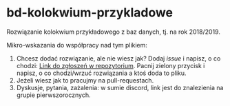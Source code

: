 # bd-kolokwium-przykladowe
Rozwiązanie kolokwium przykładowego z baz danych, tj. na rok 2018/2019. 

Mikro-wskazania do współpracy nad tym plikiem:

1. Chcesz dodać rozwiązanie, ale nie wiesz jak? Dodaj _issue_ i napisz, o co chodzi: [Link do zgłoszeń w repozytorium](https://github.com/wmii-unofficial/bd-kolokwium-przykladowe/issues). Pacnij zielony przycisk i napisz, o co chodzi/wrzuć rozwiązania a ktoś doda to pliku. 
2. Jeżeli wiesz jak to pracujmy na pull-requestach. 
3. Dyskusje, pytania, zażalenia: w sumie discord, link jest do znalezienia na grupie pierwszorocznych. 
